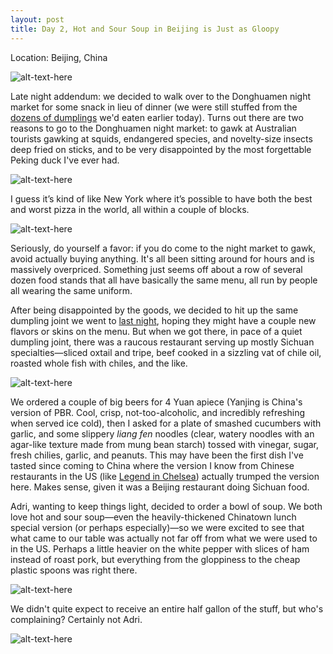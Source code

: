 ```yaml
---
layout: post
title: Day 2, Hot and Sour Soup in Beijing is Just as Gloopy 
---
```


Location: Beijing, China

![alt-text-here](http://kenjilopezalt.github.io/images/20140618-beijing-hutong-steamed-bun-dumpling-pig-/20140618-beijing-hutong-steamed-bun-dumpling-pig-27.jpg "night market")

Late night addendum: we decided to walk over to the Donghuamen night market for some snack in lieu of dinner (we were still stuffed from the <a href=“http://kenjilopezalt.github.io/2014/06/18/so-many-dumplings-beijing/“>dozens of dumplings</a> we'd eaten earlier today). Turns out there are two reasons to go to the Donghuamen night market: to gawk at Australian tourists gawking at squids, endangered species, and novelty-size insects deep fried on sticks, and to be very disappointed by the most forgettable Peking duck I've ever had.

![alt-text-here](http://kenjilopezalt.github.io/images/20140618-beijing-hutong-steamed-bun-dumpling-pig-/20140618-beijing-hutong-steamed-bun-dumpling-pig-28.jpg "night market 2")

I guess it’s kind of like New York where it’s possible to have both the best and worst pizza in the world, all within a couple of blocks.

![alt-text-here](http://kenjilopezalt.github.io/images/20140618-beijing-hutong-steamed-bun-dumpling-pig-/20140618-beijing-hutong-steamed-bun-dumpling-pig-29.jpg "night market 3")

Seriously, do yourself a favor: if you do come to the night market to gawk, avoid actually buying anything. It's all been sitting around for hours and is massively overpriced. Something just seems off about a row of several dozen food stands that all have basically the same menu, all run by people all wearing the same uniform.

After being disappointed by the goods, we decided to hit up the same dumpling joint we went to <a href=“http://kenjilopezalt.github.io/2014/06/17/Beijing-bound/“>last night</a>, hoping they might have a couple new flavors or skins on the menu. But when we got there, in pace of a quiet dumpling joint, there was a raucous restaurant serving up mostly Sichuan specialties&mdash;sliced oxtail and tripe, beef cooked in a sizzling vat of chile oil, roasted whole fish with chiles, and the like.

![alt-text-here](http://kenjilopezalt.github.io/images/20140618-beijing-hutong-steamed-bun-dumpling-pig-/20140618-beijing-hutong-steamed-bun-dumpling-pig-30.jpg "bean jelly noodles")

We ordered a couple of big beers for 4 Yuan apiece (Yanjing is China's version of PBR. Cool, crisp, not-too-alcoholic, and incredibly refreshing when served ice cold), then I asked for a plate of smashed cucumbers with garlic, and some slippery <em>liang fen</em> noodles (clear, watery noodles with an agar-like texture made from mung bean starch) tossed with vinegar, sugar, fresh chilies, garlic, and peanuts. This may have been the first dish I've tasted since coming to China where the version I know from Chinese restaurants in the US (like <a href="http://newyork.seriouseats.com/2011/11/legend-best-sichuan-in-manhattan-nyc-chinese-chelsea-slideshow.html#show-199829">Legend in Chelsea</a>) actually trumped the version here. Makes sense, given it was a Beijing restaurant doing Sichuan food.

Adri, wanting to keep things light, decided to order a bowl of soup. We both love hot and sour soup&mdash;even the heavily-thickened Chinatown lunch special version (or perhaps especially)&mdash;so we were excited to see that what came to our table was actually not far off from what we were used to in the US. Perhaps a little heavier on the white pepper with slices of ham instead of roast pork, but everything from the gloppiness to the cheap plastic spoons was right there.

![alt-text-here](http://kenjilopezalt.github.io/images/20140618-beijing-hutong-steamed-bun-dumpling-pig-/20140618-beijing-hutong-steamed-bun-dumpling-pig-32.jpg "Hot and sour")

We didn't quite expect to receive an entire half gallon of the stuff, but who's complaining? Certainly not Adri.

![alt-text-here](http://kenjilopezalt.github.io/images/20140618-beijing-hutong-steamed-bun-dumpling-pig-/20140618-beijing-hutong-steamed-bun-dumpling-pig-31.jpg "Lot’s o’ soup")